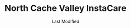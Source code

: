 ---
layout: location-page
date: Last Modified
description: "Local COVID-19 testing is available at North Cache Valley InstaCare in Hyde Park, Utah, USA."
permalink: "locations/utah/hyde-park/north-cache-valley-instacare/"
tags:
  - locations
  - utah
title: North Cache Valley InstaCare
state: Utah
stateAbbr: UT
hood: "Hyde Park"
address: "4088 N HWY 91"
city: "Hyde Park"
zip: "84318"
mapUrl: "http://maps.apple.com/?q=North+Cache+Valley+InstaCare&address=4088+N+HWY+91,Hyde+Park,Utah,84318"
locationType: Drive-thru
phone: "435-563-4888"
website: "https://intermountainhealthcare.org/locations/location-details/north-cache-valley-clinic/north-cache-valley-instacare/"
onlineBooking: undefined
closed: undefined
closedUpdate: April 17th, 2020
notes: "Requires phone screen."
days: Everyday
hours: 9AM-5PM
ctaMessage: Learn more
ctaUrl: "https://intermountainhealthcare.org/locations/location-details/north-cache-valley-clinic/north-cache-valley-instacare/"
---